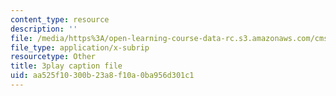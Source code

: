 ```yaml
---
content_type: resource
description: ''
file: /media/https%3A/open-learning-course-data-rc.s3.amazonaws.com/cms-608-game-design-spring-2014/aa525f10300b23a8f10a0ba956d301c1_1506649.srt
file_type: application/x-subrip
resourcetype: Other
title: 3play caption file
uid: aa525f10-300b-23a8-f10a-0ba956d301c1
---
```

